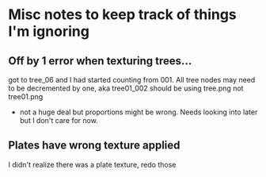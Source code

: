 # Misc notes to keep track of things I'm ignoring

## Off by 1 error when texturing trees...
got to tree_06 and I had started counting from 001. All tree nodes may need to be decremented by one, aka tree01_002 should be using tree.png not tree01.png
- not a huge deal but proportions might be wrong. Needs looking into later but I don't care for now.

## Plates have wrong texture applied
I didn't realize there was a plate texture, redo those
